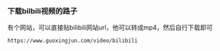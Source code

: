 ### 下载bilbili视频的路子

有个网站，可以直接贴bilibili网站url，他可以转成mp4，然后自行下载即可

`https://www.guoxingjun.com/video/bilibili`